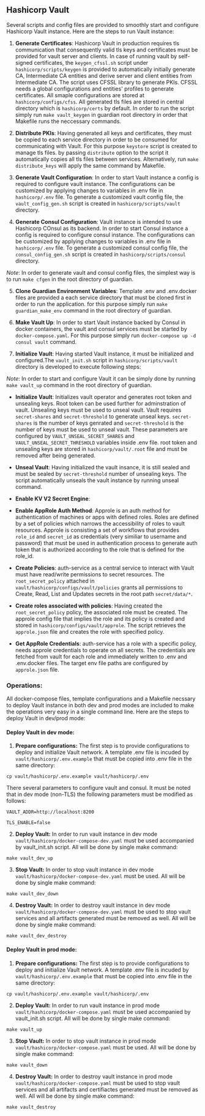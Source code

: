 ## Hashicorp Vault
Several scripts and config files are provided to smoothly start and configure Hashicorp Vault instance. Here are the steps to run Vault instance:

1. __Generate Certificates__: Hashicorp Vault in production requires tls communication that consequently valid tls keys and certificates must be provided for vault server and clients. In case of running vault by self-signed certificates, the `keygen_cfssl.sh` script under `hashicorp/scripts/keygen` is provided to automatically initially generate CA, Intermediate CA entities and derive server and client entities from Intermediate CA. The script uses CFSSL library to generate PKIs. CFSSL needs a global configurations and entities' profiles to generate certificates. All smaple configurations are stored at `hashicorp/configs/cfss`. All generated tls files are stored in central directory which is `hashicorp/certs` by default. In order to run the script simply run `make vault_keygen` in guardian root directory in order that Makefile runs the neccessary commands.

2. __Distribute PKIs__: Having generated all keys and certificates, they must be copied to each service directory in order to be consumed for communicating with Vault. For this purpose `keystore` script is created to manage tls files. by passing `distribute` option to the script it automatically copies all tls files between services. Alternatively, run `make distribute_keys` will apply the same command by Makefile.

3. __Generate Vault Configuration__: In order to start Vault instance a config is required to configure vault instance. The configurations can be customized by applying changes to variables in .env file in `hashicorp/.env` file. To generate a customized vault config file, the `vault_config_gen.sh` script is created in `hashicorp/scripts/vault` directory.

4. __Generate Consul Configuration__: Vault instance is intended to use Hashicorp COnsul as its backend. In order to start Consul instance a config is required to configure consul instance. The configurations can be customized by applying changes to variables in .env file in `hashicorp/.env` file. To generate a customized consul config file, the `consul_config_gen.sh` script is created in `hashicorp/scripts/consul` directory.

_Note_: In order to generate vault and consul config files, the simplest way is to run `make cfgen` in the root directory of guardian.

5. __Clone Guardian Environment Variables__: Template .env and .env.docker files are provided a each service directory that must be cloned first in order to run the application. for this purpose simply run `make guardian_make_env` command in the root directory of guardian.

6. __Make Vault Up__: In order to start Vault instance backed by Consul in docker containers, the vault and consul services must be started by `docker-compose.yaml`. For this purpose simply run `docker-compose up -d consul vault` command.

7. __Initialize Vault__: Having started Vault instance, it must be initialized and configured.The `vault_init.sh` script in `hashicorp/scripts/vault` directory is developed to execute following steps:

_Note_: In order to start and configure Vault it can be simply done by running `make vault_up` command in the root directory of guardian.

- __Initialize Vault__: Initializes vault operator and generates root token and unsealing keys. Root token can be used further for adminstration of vault. Unsealing keys must be used to unseal vault. Vault requires `secret-shares` and `secret-threshold` to generate unseal keys. `secret-shares` is the number of keys genrated and `secret-threshold` is the number of keys must be used to unseal vault. These parameters are configured by `VAULT_UNSEAL_SECRET_SHARES` and `VAULT_UNSEAL_SECRET_THRESHOLD` variables inside .env file. root token and unsealing keys are stored in `hashicorp/vault/.root` file and must be removed after being generated.

- __Unseal Vault__: Having initialized the vault insance, it is still sealed and must be sealed by `secret-threshold` number of unsealing keys. The script automatically unseals the vault instance by running unseal command.

- __Enable KV V2 Secret Engine__: 

- __Enable AppRole Auth Method__: Approle is an auth method for authentication of machines or apps with defined roles. Roles are defined by a set of policies which narrows the accessibility of roles to vault resources. Approle is consisting a set of workflows that provides `role_id` and `secret_id` as credentials (very similiar to username and password) that must be used in authentication process to generate auth token that is authorized according to the role that is defined for the role_id.

- __Create Policies__: auth-service as a central service to interact with Vault must have read/write permissions to secret resources. The `root_secret_policy` attached in `vault/hashicorp/configs/vault/policies` grants all permissions to Create, Read, List and Updates secrets in the root path `secret/data/*`.

- __Create roles associated with policies__: Having created the `root_secret_policy` policy, the associated role must be created. The approle config file that implies the role and its policy is created and stored in `hashicorp/configs/vault/approle`. The script retrieves the `approle.json` file and creates the role with specified policy.

- __Get AppRole Credentials__: auth-service has a role with a specific policy, needs approle credentials to operate on all secrets. The credentials are fetched from vault for each role and immediately written to .env and .env.docker files. The target env file paths are configured by `approle.json` file.

### Operations:

All docker-compose files, template configurations and a Makefile necssary to deploy Vault instance in both dev and prod modes are included to make the operations very easy in a single command line. Here are the steps to deploy Vault in dev/prod mode:

#### Deploy Vault in dev mode:

1. __Prepare configurations:__ The first step is to provide configurations to deploy and initialize Vault network. A template .env file is incuded by `vault/hashicorp/.env.example` that must be copied into .env file in the same directory:

```
cp vault/hashicorp/.env.example vault/hashicorp/.env
```

There several parameters to configure vault and consul. It must be noted that in dev mode (non-TLS) the following parameters must be modified as follows:

```
VAULT_ADDR=http://localhost:8200

TLS_ENABLE=false
```

2. __Deploy Vault:__ In order to run vault instance in dev mode `vault/hashicorp/docker-compose-dev.yaml` must be used accompanied by vault_init.sh script. All will be done by single make command:

```
make vault_dev_up
```

3. __Stop Vault:__ In order to stop vault instance in dev mode `vault/hashicorp/docker-compose-dev.yaml` must be used. All will be done by single make command:

```
make vault_dev_down
```

4. __Destroy Vault:__ In order to destroy vault instance in dev mode `vault/hashicorp/docker-compose-dev.yaml` must be used to stop vault services and all artifacts generated must be removed as well. All will be done by single make command:

```
make vault_dev_destroy
```


#### Deploy Vault in prod mode:

1. __Prepare configurations:__ The first step is to provide configurations to deploy and initialize Vault network. A template .env file is incuded by `vault/hashicorp/.env.example` that must be copied into .env file in the same directory:

```
cp vault/hashicorp/.env.example vault/hashicorp/.env
```

2. __Deploy Vault:__ In order to run vault instance in prod mode `vault/hashicorp/docker-compose.yaml` must be used accompanied by vault_init.sh script. All will be done by single make command:

```
make vault_up
```

3. __Stop Vault:__ In order to stop vault instance in prod mode `vault/hashicorp/docker-compose.yaml` must be used. All will be done by single make command:

```
make vault_down
```

4. __Destroy Vault:__ In order to destroy vault instance in prod mode `vault/hashicorp/docker-compose.yaml` must be used to stop vault services and all artifacts and certifiactes generated must be removed as well. All will be done by single make command:

```
make vault_destroy
```
